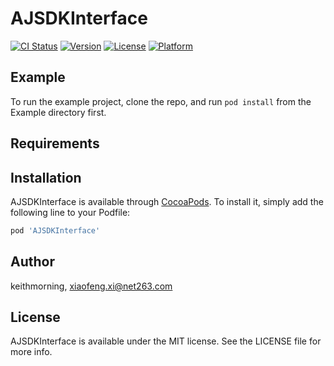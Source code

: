 # AJSDKInterface

[![CI Status](https://img.shields.io/travis/keithmorning/AJSDKInterface.svg?style=flat)](https://travis-ci.org/keithmorning/AJSDKInterface)
[![Version](https://img.shields.io/cocoapods/v/AJSDKInterface.svg?style=flat)](https://cocoapods.org/pods/AJSDKInterface)
[![License](https://img.shields.io/cocoapods/l/AJSDKInterface.svg?style=flat)](https://cocoapods.org/pods/AJSDKInterface)
[![Platform](https://img.shields.io/cocoapods/p/AJSDKInterface.svg?style=flat)](https://cocoapods.org/pods/AJSDKInterface)

## Example

To run the example project, clone the repo, and run `pod install` from the Example directory first.

## Requirements

## Installation

AJSDKInterface is available through [CocoaPods](https://cocoapods.org). To install
it, simply add the following line to your Podfile:

```ruby
pod 'AJSDKInterface'
```

## Author

keithmorning, xiaofeng.xi@net263.com

## License

AJSDKInterface is available under the MIT license. See the LICENSE file for more info.
